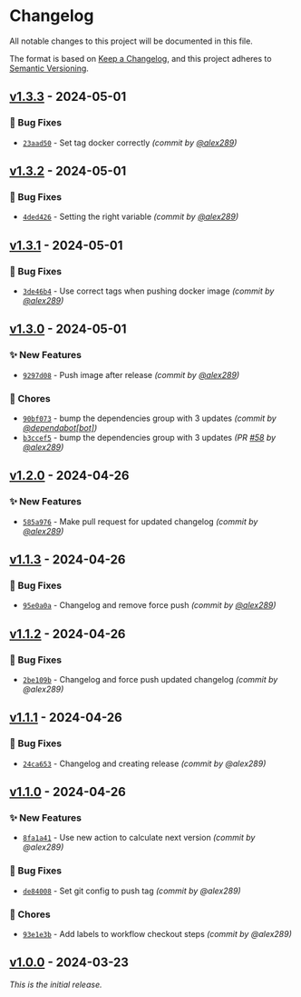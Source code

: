 # Changelog
All notable changes to this project will be documented in this file.

The format is based on [Keep a Changelog](https://keepachangelog.com/en/1.0.0/),
and this project adheres to [Semantic Versioning](https://semver.org/spec/v2.0.0.html).

## [v1.3.3] - 2024-05-01
### :bug: Bug Fixes
- [`23aad50`](https://github.com/alex289/CleanArchitecture/commit/23aad50d8b130ca735754dec25e65d66cbf336bd) - Set tag docker correctly *(commit by [@alex289](https://github.com/alex289))*


## [v1.3.2] - 2024-05-01
### :bug: Bug Fixes
- [`4ded426`](https://github.com/alex289/CleanArchitecture/commit/4ded4263566315bad6208e7138d13d72532a728f) - Setting the right variable *(commit by [@alex289](https://github.com/alex289))*


## [v1.3.1] - 2024-05-01
### :bug: Bug Fixes
- [`3de46b4`](https://github.com/alex289/CleanArchitecture/commit/3de46b4eccb90456bb08a04c444f2c3113c93b8d) - Use correct tags when pushing docker image *(commit by [@alex289](https://github.com/alex289))*


## [v1.3.0] - 2024-05-01
### :sparkles: New Features
- [`9297d08`](https://github.com/alex289/CleanArchitecture/commit/9297d0883ab01200b71de9ec5c4010565d9156c7) - Push image after release *(commit by [@alex289](https://github.com/alex289))*

### :wrench: Chores
- [`90bf073`](https://github.com/alex289/CleanArchitecture/commit/90bf073076fb8c182bcdea302da8090b5e4fd50d) - bump the dependencies group with 3 updates *(commit by [@dependabot[bot]](https://github.com/apps/dependabot))*
- [`b3ccef5`](https://github.com/alex289/CleanArchitecture/commit/b3ccef5198f7be1322cf8ea58e901e17f1231cce) - bump the dependencies group with 3 updates *(PR [#58](https://github.com/alex289/CleanArchitecture/pull/58) by [@alex289](https://github.com/alex289))*


## [v1.2.0] - 2024-04-26
### :sparkles: New Features
- [`585a976`](https://github.com/alex289/CleanArchitecture/commit/585a976089e0f1b9a8557b9c768e4dcba5923621) - Make pull request for updated changelog *(commit by [@alex289](https://github.com/alex289))*


## [v1.1.3] - 2024-04-26
### :bug: Bug Fixes
- [`95e0a0a`](https://github.com/alex289/CleanArchitecture/commit/95e0a0af139dddab6e0c7204edb4653e16578776) - Changelog and remove force push *(commit by [@alex289](https://github.com/alex289))*


## [v1.1.2] - 2024-04-26
### :bug: Bug Fixes
- [`2be109b`](https://github.com/alex289/CleanArchitecture/commit/2be109b468714366a9be327a9e550f413b42728c) - Changelog and force push updated changelog *(commit by @alex289)*


## [v1.1.1] - 2024-04-26
### :bug: Bug Fixes
- [`24ca653`](https://github.com/alex289/CleanArchitecture/commit/24ca6530244c667913d45ba78de1c5a1132ab905) - Changelog and creating release *(commit by @alex289)*


## [v1.1.0] - 2024-04-26
### :sparkles: New Features
- [`8fa1a41`](https://github.com/alex289/CleanArchitecture/commit/8fa1a41c0971dd04a1c40247387cce1712052522) - Use new action to calculate next version *(commit by @alex289)*

### :bug: Bug Fixes
- [`de84008`](https://github.com/alex289/CleanArchitecture/commit/de840088455b5879361b4c226b344e528164882d) - Set git config to push tag *(commit by @alex289)*

### :wrench: Chores
- [`93e1e3b`](https://github.com/alex289/CleanArchitecture/commit/93e1e3ba564e7876680d4b18ea4014ba9fa80002) - Add labels to workflow checkout steps *(commit by @alex289)*


## [v1.0.0] - 2024-03-23
_This is the initial release._

[v1.0.0]: https://github.com/alex289/CleanArchitecture/commits/v1.0.0
[v1.1.0]: https://github.com/alex289/CleanArchitecture/compare/v1.0.0...v1.1.0
[v1.1.1]: https://github.com/alex289/CleanArchitecture/compare/v1.1.0...v1.1.1
[v1.1.2]: https://github.com/alex289/CleanArchitecture/compare/v1.1.1...v1.1.2
[v1.1.3]: https://github.com/alex289/CleanArchitecture/compare/v1.1.2...v1.1.3
[v1.2.0]: https://github.com/alex289/CleanArchitecture/compare/v1.1.3...v1.2.0
[v1.3.0]: https://github.com/alex289/CleanArchitecture/compare/v1.2.0...v1.3.0
[v1.3.1]: https://github.com/alex289/CleanArchitecture/compare/v1.3.0...v1.3.1
[v1.3.2]: https://github.com/alex289/CleanArchitecture/compare/v1.3.1...v1.3.2
[v1.3.3]: https://github.com/alex289/CleanArchitecture/compare/v1.3.2...v1.3.3
